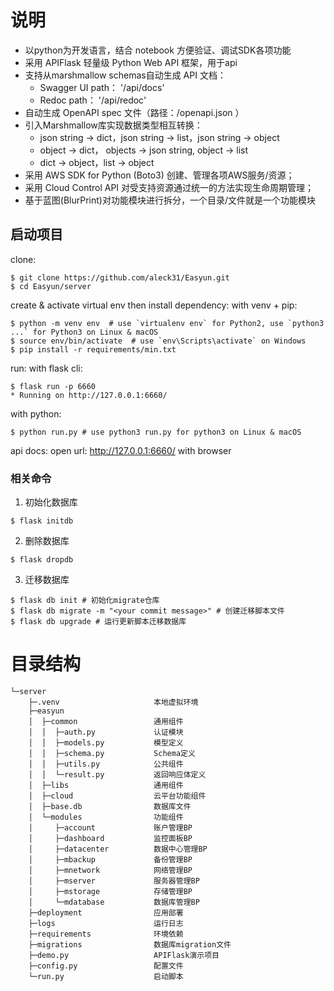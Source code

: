 # 说明

- 以python为开发语言，结合 notebook 方便验证、调试SDK各项功能
- 采用 APIFlask 轻量级 Python Web API 框架，用于api
- 支持从marshmallow schemas自动生成 API 文档：
    * Swagger UI path： '/api/docs'
    * Redoc path：      '/api/redoc' 
- 自动生成 OpenAPI spec 文件（路径：/openapi.json ）
- 引入Marshmallow库实现数据类型相互转换：
    * json string -> dict，json string -> list，json string -> object
    * object -> dict， objects -> json string, object -> list
    * dict -> object，list -> object
- 采用 AWS SDK for Python (Boto3) 创建、管理各项AWS服务/资源；
- 采用 Cloud Control API 对受支持资源通过统一的方法实现生命周期管理；
- 基于蓝图(BlurPrint)对功能模块进行拆分，一个目录/文件就是一个功能模块

## 启动项目

clone:
```
$ git clone https://github.com/aleck31/Easyun.git
$ cd Easyun/server
```

create & activate virtual env then install dependency:
with venv + pip:
```
$ python -m venv env  # use `virtualenv env` for Python2, use `python3 ...` for Python3 on Linux & macOS
$ source env/bin/activate  # use `env\Scripts\activate` on Windows
$ pip install -r requirements/min.txt
```

run:
with flask cli:
```
$ flask run -p 6660
* Running on http://127.0.0.1:6660/
```
with python:
```
$ python run.py # use python3 run.py for python3 on Linux & macOS
```

api docs:
open url: http://127.0.0.1:6660/ with browser

### 相关命令

1. 初始化数据库
```
$ flask initdb
```
2. 删除数据库

```
$ flask dropdb
```
3. 迁移数据库

```
$ flask db init # 初始化migrate仓库
$ flask db migrate -m "<your commit message>" # 创建迁移脚本文件
$ flask db upgrade # 运行更新脚本迁移数据库
```

# 目录结构

```
└─server
    ├─.venv                     本地虚拟环境
    ├─easyun                
    │  ├─common                 通用组件
    │  │  ├─auth.py             认证模块
    │  │  ├─models.py           模型定义
    │  │  ├─schema.py           Schema定义
    │  │  ├─utils.py            公共组件
    │  │  └─result.py           返回响应体定义
    │  ├─libs                   通用组件
    │  ├─cloud                  云平台功能组件
    │  ├─base.db                数据库文件       
    │  └─modules                功能组件
    │     ├─account             账户管理BP
    │     ├─dashboard           监控面板BP
    │     ├─datacenter          数据中心管理BP
    │     ├─mbackup             备份管理BP
    │     ├─mnetwork            网络管理BP
    │     ├─mserver             服务器管理BP
    │     ├─mstorage            存储管理BP
    │     └─mdatabase           数据库管理BP      
    ├─deployment                应用部署   
    ├─logs                      运行日志
    ├─requirements              环境依赖
    ├─migrations                数据库migration文件 
    ├─demo.py                   APIFlask演示项目
    ├─config.py                 配置文件
    └─run.py                    启动脚本
```
